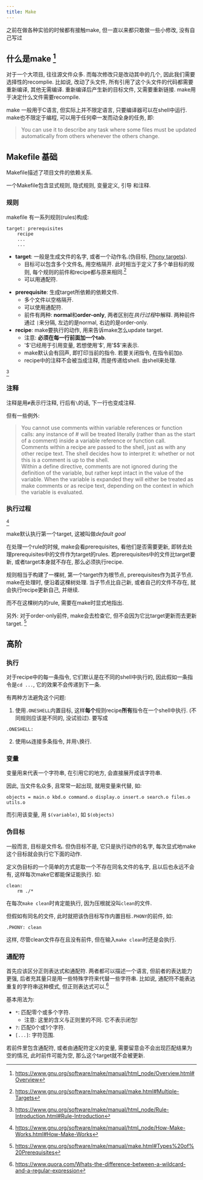 ```yaml
---
title: Make
---
```

之前在做各种实验的时候都有接触make, 但一直以来都只敢做一些小修改, 没有自己写过
## 什么是make [^overview]

[^overview]:<https://www.gnu.org/software/make/manual/html_node/Overview.html#Overview>

对于一个大项目, 往往源文件众多. 而每次修改只是改动其中的几个, 因此我们需要选择性的recomplie. 比如说, 改动了头文件, 所有引用了这个头文件的代码都需要重新编译, 其他无需编译. 重新编译后产生新的目标文件, 又需要重新链接. make用于决定什么文件需要recompile.

make 一般用于C语言, 但实际上并不限定语言, 只要编译器可以在shell中运行. make也不限定于编程, 可以用于任何牵一发而动全身的任务, 即:
> You can use it to describe any task where some files must be updated automatically from others whenever the others change.

## Makefile 基础
Makefile描述了项目文件的依赖关系.

一个Makefile包含显式规则, 隐式规则, 变量定义, 引导 和注释.
### 规则
makefile 有一系列规则(rules)构成:
```
target: prerequisites
    recipe
    ...
    ...
```
- **target**: 一般是生成文件的名字, 或者一个动作名.(伪目标, [Phony targets](https://www.gnu.org/software/make/manual/html_node/Phony-Targets.html#Phony-Targets)).
  - 目标可以包含多个文件名, 用空格隔开. 此时相当于定义了多个单目标的规则, 每个规则的前件和recipe都与原来相同.[^multitarget]
  - 可以用通配符.
  
[^multitarget]: <https://www.gnu.org/software/make/manual/make.html#Multiple-Targets>

- **prerequisite**: 生成target所依赖的依赖文件.
  - 多个文件以空格隔开.
  - 可以使用通配符.
  - 前件有两种: **normal**和**order-only**, 两者区别在*执行过程*中解释. 两种前件通过 `|`来分隔, 左边的是normal, 右边的是order-only.
- **recipe**: make要执行的动作, 用来告诉make怎么update target. 
  - 注意: **必须在每一行前面加一个tab**.
  - '\$'已经用于引用变量, 若想使用'\$', 用'\$\$'来表示.
  - make默认会有回声, 即打印当前的指令. 若要关闭指令, 在指令前加`@`.
  - recipe中的注释不会被当成注释, 而是传递给shell. 由shell来处理.
  
[^rule]

[^rule]:<https://www.gnu.org/software/make/manual/html_node/Rule-Introduction.html#Rule-Introduction>

### 注释
注释是用`#`表示行注释, 行后有`\`的话, 下一行也变成注释.

但有一些例外:
> You cannot use comments within variable references or function calls: any instance of # will be treated literally (rather than as the start of a comment) inside a variable reference or function call.  
Comments within a recipe are passed to the shell, just as with any other recipe text. The shell decides how to interpret it: whether or not this is a comment is up to the shell.  
Within a define directive, comments are not ignored during the definition of the variable, but rather kept intact in the value of the variable. When the variable is expanded they will either be treated as make comments or as recipe text, depending on the context in which the variable is evaluated.

### 执行过程
[^work]

make默认执行第一个target, 这被叫做*default goal*

在处理一个rule的时候, make会看prerequisites, 看他们是否需要更新, 即转去处理prerequisites中的文件作为target的rules. 若prerequisites中的文件比target要新, 或者target本身就不存在, 那么必须执行recipe.

规则相当于构建了一棵树, 第一个target作为根节点, prerequisites作为其子节点. make在处理时, 便沿着这棵树处理. 当子节点比自己新, 或者自己的文件不存在, 就会执行recipe更新自己, 并继续. 

而不在这棵树内的rule, 需要在make时显式地指出. 

另外: 对于order-only前件, make会去检查它, 但不会因为它比target更新而去更新target. [^orderonly]

[^orderonly]: <https://www.gnu.org/software/make/manual/make.html#Types%20of%20Prerequisites>



[^work]:<https://www.gnu.org/software/make/manual/html_node/How-Make-Works.html#How-Make-Works>

## 高阶
### 执行
对于recipe中的每一条指令, 它们默认是在不同的shell中执行的, 因此假如一条指令是`cd ...`, 它的效果不会传递到下一条.

有两种方法避免这个问题:
1. 使用`.ONESHELL`内置目标, 这样**每个**规则recipe**所有**指令在一个shell中执行. (不同规则应该是不同的, 没试验过). 要写成
```
.ONESHELL:
```
2. 使用`&&`连接多条指令, 并用`\`换行.



### 变量
变量用来代表一个字符串, 在引用它的地方, 会直接展开成该字符串.

因此, 当文件名众多, 且常常一起出现, 就用变量来代替, 如:
```
objects = main.o kbd.o command.o display.o insert.o search.o files.o utils.o
```
而引用该变量, 用 `$(variable)`, 如 `$(objects)`

### 伪目标
一般而言, 目标是文件名. 但伪目标不是, 它只是执行动作的名字, 每次显式地make这个目标就会执行它下面的动作.

定义伪目标的一个简单的方式是取一个不存在同名文件的名字, 且以后也永远不会有, 这样每次make它都能保证能执行. 如:
```
clean: 
    rm ./*
```
在每次`make clean`时肯定能执行, 因为压根就没叫`clean`的文件.

但假如有同名的文件, 此时就把该伪目标写作内置目标`.PHONY`的前件, 如:
```
.PHONY: clean
```
这样, 尽管clean文件存在且没有前件, 但在输入`make clean`时还是会执行.

### 通配符

首先应该区分正则表达式和通配符. 两者都可以描述一个语言, 但前者的表达能力更强, 后者充其量只是用一些特殊字符来代替一些字符串. 比如说, 通配符不能表达重复的字符串这种模式, 但正则表达式可以.[^diff]

[^diff]: <https://www.quora.com/Whats-the-difference-between-a-wildcard-and-a-regular-expression>

基本用法为:
- `*`: 匹配零个或多个字符.
  - 注意: 这里的含义与正则里的不同. 它不表示闭包!
- `?`: 匹配0个或1个字符.
- `[...]`: 字符范围. 

若前件里包含通配符, 或者由通配符定义的变量, 需要留意会不会出现匹配结果为空的情况, 此时前件可能为空, 那么这个target就不会被更新.